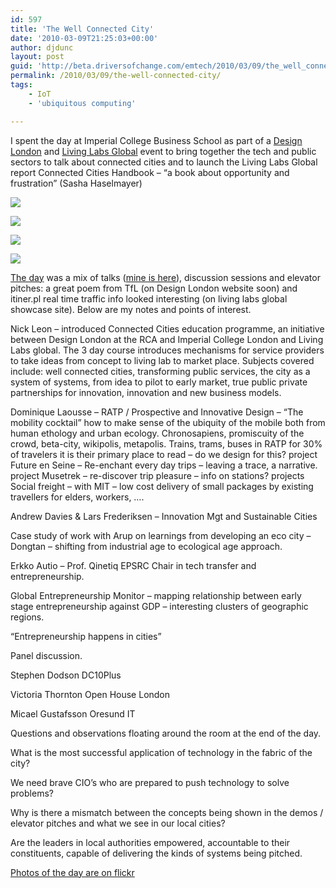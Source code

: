 ```yaml
---
id: 597
title: 'The Well Connected City'
date: '2010-03-09T21:25:03+00:00'
author: djdunc
layout: post
guid: 'http://beta.driversofchange.com/emtech/2010/03/09/the_well_connected_city/'
permalink: /2010/03/09/the-well-connected-city/
tags:
    - IoT
    - 'ubiquitous computing'

---
```


I spent the day at Imperial College Business School as part of a [Design London](http://www.designlondon.net/) and [Living Labs Global](http://www.livinglabs-global.com/) event to bring together the tech and public sectors to talk about connected cities and to launch the Living Labs Global report Connected Cities Handbook – “a book about opportunity and frustration” (Sasha Haselmayer)

[![](https://i0.wp.com/farm5.static.flickr.com/4017/4438958180_e8887e32bc.jpg?w=1170)](http://www.flickr.com/photos/pseudonomad/4421058942/)

[![](https://i0.wp.com/farm5.static.flickr.com/4040/4438957124_bd6226289d.jpg?w=1170)](http://www.flickr.com/photos/pseudonomad/4420292833/)

[![](https://i0.wp.com/farm3.static.flickr.com/2771/4438181055_3fe61306c4.jpg?w=1170)](http://www.flickr.com/photos/pseudonomad/4421059538/)

[![](https://i0.wp.com/farm3.static.flickr.com/2776/4438958832_3ae05232ff.jpg?w=1170)](http://www.flickr.com/photos/pseudonomad/4421059250/)

[The day](http://www.designlondon.net/content.php?c=48) was a mix of talks ([mine is here](http://www.slideshare.net/djdunc/city-as-system-design-london-living-labs-global)), discussion sessions and elevator pitches: a great poem from TfL (on Design London website soon) and itiner.pl real time traffic info looked interesting (on living labs global showcase site). Below are my notes and points of interest.

Nick Leon – introduced Connected Cities education programme, an initiative between Design London at the RCA and Imperial College London and Living Labs global. The 3 day course introduces mechanisms for service providers to take ideas from concept to living lab to market place. Subjects covered include: well connected cities, transforming public services, the city as a system of systems, from idea to pilot to early market, true public private partnerships for innovation, innovation and new business models.

Dominique Laousse – RATP / Prospective and Innovative Design – “The mobility cocktail” how to make sense of the ubiquity of the mobile both from human ethology and urban ecology. Chronosapiens, promiscuity of the crowd, beta-city, wikipolis, metapolis. Trains, trams, buses in RATP for 30% of travelers it is their primary place to read – do we design for this? project Future en Seine – Re-enchant every day trips – leaving a trace, a narrative. project Musetrek – re-discover trip pleasure – info on stations? projects Social freight – with MIT – low cost delivery of small packages by existing travellers for elders, workers, ….

Andrew Davies &amp; Lars Frederiksen – Innovation Mgt and Sustainable Cities

Case study of work with Arup on learnings from developing an eco city – Dongtan – shifting from industrial age to ecological age approach.

Erkko Autio – Prof. Qinetiq EPSRC Chair in tech transfer and entrepreneurship.

Global Entrepreneurship Monitor – mapping relationship between early stage entrepreneurship against GDP – interesting clusters of geographic regions.

“Entrepreneurship happens in cities”

Panel discussion.

Stephen Dodson DC10Plus

Victoria Thornton Open House London

Micael Gustafsson Oresund IT

Questions and observations floating around the room at the end of the day.

What is the most successful application of technology in the fabric of the city?

We need brave CIO’s who are prepared to push technology to solve problems?

Why is there a mismatch between the concepts being shown in the demos / elevator pitches and what we see in our local cities?

Are the leaders in local authorities empowered, accountable to their constituents, capable of delivering the kinds of systems being pitched.

[Photos of the day are on flickr](http://www.flickr.com/photos/pseudonomad/sets/72157623588091908/)